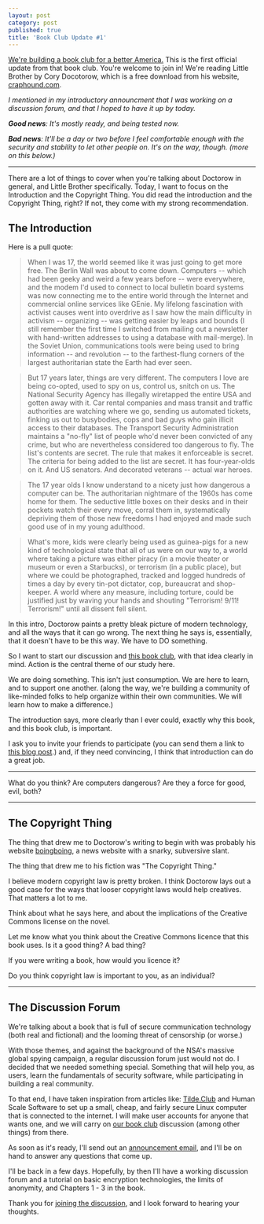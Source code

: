 ```yaml
---
layout: post
category: post
published: true
title: 'Book Club Update #1'
---
```

[We're building a book club for a better America.](https://medium.com/@ajroach42/a-book-club-for-a-new-america-aa1a76b847db) This is the first official update from that book club. You're welcome to join in! We're reading Little Brother by Cory Docotorow, which is a free download from his website, [craphound.com](http://craphound.com). 

_I mentioned in my introductory announcment that I was working on a discussion forum, and that I hoped to have it up by today._

_**Good news**: It's mostly ready, and being tested now._ 

_**Bad news**: It'll be a day or two before I feel comfortable enough with the security and stability to let other people on. It's on the way, though. (more on this below.)_

****

There are a lot of things to cover when you're talking about Doctorow in general, and Little Brother specifically. Today, I want to focus on the Introduction and the Copyright Thing. You did read the introduction and the Copyright Thing, right? If not, they come with my strong recommendation. 

## The Introduction 

Here is a pull quote: 

>When I was 17, the world seemed like it was just going to get more free. The Berlin Wall was about to come down. Computers -- which had been geeky and weird a few years before -- were everywhere, and the modem I'd used to connect to local bulletin board systems was now connecting me to the entire world through the Internet and commercial online services like GEnie. My lifelong fascination with activist causes went into overdrive as I saw how the main difficulty in activism -- organizing -- was getting easier by leaps and bounds (I still remember the first time I switched from mailing out a newsletter with hand-written addresses to using a database with mail-merge). In the Soviet Union, communications tools were being used to bring information -- and revolution -- to the farthest-flung corners of the largest authoritarian state the Earth had ever seen.

>But 17 years later, things are very different. The computers I love are being co-opted, used to spy on us, control us, snitch on us. The National Security Agency has illegally wiretapped the entire USA and gotten away with it. Car rental companies and mass transit and traffic authorities are watching where we go, sending us automated tickets, finking us out to busybodies, cops and bad guys who gain illicit access to their databases. The Transport Security Administration maintains a "no-fly" list of people who'd never been convicted of any crime, but who are nevertheless considered too dangerous to fly. The list's contents are secret. The rule that makes it enforceable is secret. The criteria for being added to the list are secret. It has four-year-olds on it. And US senators. And decorated veterans -- actual war heroes.

>The 17 year olds I know understand to a nicety just how dangerous a computer can be. The authoritarian nightmare of the 1960s has come home for them. The seductive little boxes on their desks and in their pockets watch their every move, corral them in, systematically depriving them of those new freedoms I had enjoyed and made such good use of in my young adulthood.

>What's more, kids were clearly being used as guinea-pigs for a new kind of technological state that all of us were on our way to, a world where taking a picture was either piracy (in a movie theater or museum or even a Starbucks), or terrorism (in a public place), but where we could be photographed, tracked and logged hundreds of times a day by every tin-pot dictator, cop, bureaucrat and shop-keeper. A world where any measure, including torture, could be justified just by waving your hands and shouting "Terrorism! 9/11! Terrorism!" until all dissent fell silent.

In this intro, Doctorow paints a pretty bleak picture of modern technology, and all the ways that it can go wrong. The next thing he says is, essentially, that it doesn't have to be this way. We have to DO something. 

So I want to start our discussion and [this book club](https://medium.com/@ajroach42/a-book-club-for-a-new-america-aa1a76b847db), with that idea clearly in mind. Action is the central theme of our study here. 

We are doing something. This isn't just consumption. We are here to learn, and to support one another. (along the way, we're building a community of like-minded folks to help organize within their own communities. We will learn how to make a difference.)

The introduction says, more clearly than I ever could, exactly why this book, and this book club, is important. 

I ask you to invite your friends to participate (you can send them a link to [this blog post](https://medium.com/@ajroach42/a-book-club-for-a-new-america-aa1a76b847db).) and, if they need convincing, I think that introduction can do a great job. 

****

What do you think? Are computers dangerous? Are they a force for good, evil, both? 

****

## The Copyright Thing 

The thing that drew me to Doctorow's writing to begin with was probably his website [boingboing](http://boingboing.net), a news website with a snarky, subversive slant. 

The thing that drew me to his fiction was "The Copyright Thing."

I believe modern copyright law is pretty broken. I think Doctorow lays out a good case for the ways that looser copyright laws would help creatives. That matters a lot to me. 

Think about what he says here, and about the implications of the Creative Commons license on the novel. 
 

Let me know what you think about the Creative Commons licence that this book uses. Is it a good thing? A bad thing? 

If you were writing a book, how would you licence it? 

Do you think copyright law is important to you, as an individual? 

****
 
## The Discussion Forum 

We're talking about a book that is full of secure communication technology (both real and fictional) and the looming threat of censorship (or worse.) 

With those themes, and against the background of the NSA's massive global spying campaign, a regular discussion forum just would not do. I decided that we needed something special. Something that will help you, as users, learn the fundamentals of security software, while participating in building a real community. 

To that end, I have taken inspiration from articles like: [Tilde.Club](https://medium.com/message/tilde-club-i-had-a-couple-drinks-and-woke-up-with-1-000-nerds-a8904f0a2ebf#.j5c3wmeqv) and Human Scale Software to set up a small, cheap, and fairly secure Linux computer that is connected to the internet. I will make user accounts for anyone that wants one, and we will carry on [our book club](https://medium.com/@ajroach42/a-book-club-for-a-new-america-aa1a76b847db) discussion (among other things) from there. 

As soon as it's ready, I'll send out an [announcement email](http://tinyletter.com/ajroach42), and I'll be on hand to answer any questions that come up. 
 
I'll be back in a few days. Hopefully, by then I'll have a working discussion forum and a tutorial on basic encryption technologies, the limits of anonymity, and Chapters 1 - 3 in the book. 

Thank you for [joining the discussion](http://tinyletter.com/ajroach42), and I look forward to hearing your thoughts.
